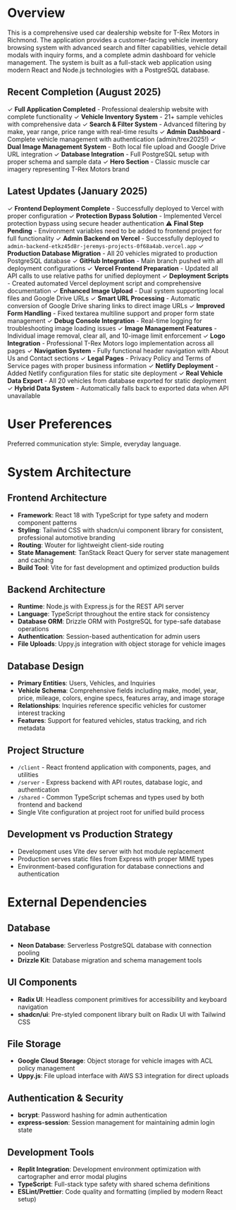 # Overview

This is a comprehensive used car dealership website for T-Rex Motors in Richmond. The application provides a customer-facing vehicle inventory browsing system with advanced search and filter capabilities, vehicle detail modals with inquiry forms, and a complete admin dashboard for vehicle management. The system is built as a full-stack web application using modern React and Node.js technologies with a PostgreSQL database.

## Recent Completion (August 2025)
✓ **Full Application Completed** - Professional dealership website with complete functionality
✓ **Vehicle Inventory System** - 21+ sample vehicles with comprehensive data
✓ **Search & Filter System** - Advanced filtering by make, year range, price range with real-time results
✓ **Admin Dashboard** - Complete vehicle management with authentication (admin/trex2025!)
✓ **Dual Image Management System** - Both local file upload and Google Drive URL integration
✓ **Database Integration** - Full PostgreSQL setup with proper schema and sample data
✓ **Hero Section** - Classic muscle car imagery representing T-Rex Motors brand

## Latest Updates (January 2025)
✓ **Frontend Deployment Complete** - Successfully deployed to Vercel with proper configuration
✓ **Protection Bypass Solution** - Implemented Vercel protection bypass using secure header authentication
⚠️ **Final Step Pending** - Environment variables need to be added to frontend project for full functionality
✓ **Admin Backend on Vercel** - Successfully deployed to `admin-backend-etkz45d8r-jeremys-projects-0f68a4ab.vercel.app`
✓ **Production Database Migration** - All 20 vehicles migrated to production PostgreSQL database
✓ **GitHub Integration** - Main branch pushed with all deployment configurations
✓ **Vercel Frontend Preparation** - Updated all API calls to use relative paths for unified deployment
✓ **Deployment Scripts** - Created automated Vercel deployment script and comprehensive documentation
✓ **Enhanced Image Upload** - Dual system supporting local files and Google Drive URLs
✓ **Smart URL Processing** - Automatic conversion of Google Drive sharing links to direct image URLs
✓ **Improved Form Handling** - Fixed textarea multiline support and proper form state management
✓ **Debug Console Integration** - Real-time logging for troubleshooting image loading issues
✓ **Image Management Features** - Individual image removal, clear all, and 10-image limit enforcement
✓ **Logo Integration** - Professional T-Rex Motors logo implementation across all pages
✓ **Navigation System** - Fully functional header navigation with About Us and Contact sections
✓ **Legal Pages** - Privacy Policy and Terms of Service pages with proper business information
✓ **Netlify Deployment** - Added Netlify configuration files for static site deployment
✓ **Real Vehicle Data Export** - All 20 vehicles from database exported for static deployment
✓ **Hybrid Data System** - Automatically falls back to exported data when API unavailable

# User Preferences

Preferred communication style: Simple, everyday language.

# System Architecture

## Frontend Architecture
- **Framework**: React 18 with TypeScript for type safety and modern component patterns
- **Styling**: Tailwind CSS with shadcn/ui component library for consistent, professional automotive branding
- **Routing**: Wouter for lightweight client-side routing
- **State Management**: TanStack React Query for server state management and caching
- **Build Tool**: Vite for fast development and optimized production builds

## Backend Architecture
- **Runtime**: Node.js with Express.js for the REST API server
- **Language**: TypeScript throughout the entire stack for consistency
- **Database ORM**: Drizzle ORM with PostgreSQL for type-safe database operations
- **Authentication**: Session-based authentication for admin users
- **File Uploads**: Uppy.js integration with object storage for vehicle images

## Database Design
- **Primary Entities**: Users, Vehicles, and Inquiries
- **Vehicle Schema**: Comprehensive fields including make, model, year, price, mileage, colors, engine specs, features array, and image storage
- **Relationships**: Inquiries reference specific vehicles for customer interest tracking
- **Features**: Support for featured vehicles, status tracking, and rich metadata

## Project Structure
- `/client` - React frontend application with components, pages, and utilities
- `/server` - Express backend with API routes, database logic, and authentication
- `/shared` - Common TypeScript schemas and types used by both frontend and backend
- Single Vite configuration at project root for unified build process

## Development vs Production Strategy
- Development uses Vite dev server with hot module replacement
- Production serves static files from Express with proper MIME types
- Environment-based configuration for database connections and authentication

# External Dependencies

## Database
- **Neon Database**: Serverless PostgreSQL database with connection pooling
- **Drizzle Kit**: Database migration and schema management tools

## UI Components
- **Radix UI**: Headless component primitives for accessibility and keyboard navigation
- **shadcn/ui**: Pre-styled component library built on Radix UI with Tailwind CSS

## File Storage
- **Google Cloud Storage**: Object storage for vehicle images with ACL policy management
- **Uppy.js**: File upload interface with AWS S3 integration for direct uploads

## Authentication & Security
- **bcrypt**: Password hashing for admin authentication
- **express-session**: Session management for maintaining admin login state

## Development Tools
- **Replit Integration**: Development environment optimization with cartographer and error modal plugins
- **TypeScript**: Full-stack type safety with shared schema definitions
- **ESLint/Prettier**: Code quality and formatting (implied by modern React setup)